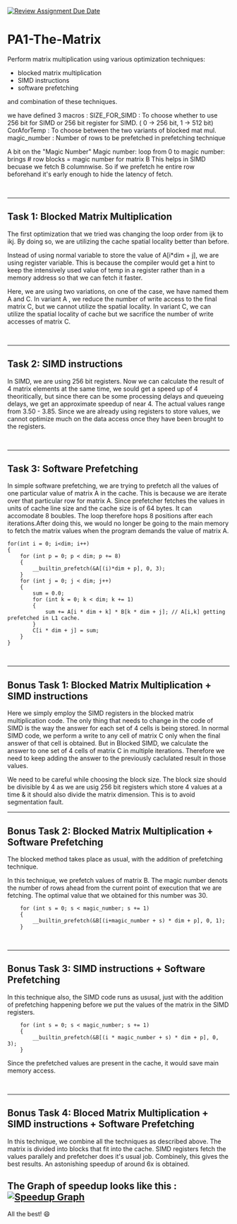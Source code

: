 [![Review Assignment Due Date](https://classroom.github.com/assets/deadline-readme-button-24ddc0f5d75046c5622901739e7c5dd533143b0c8e959d652212380cedb1ea36.svg)](https://classroom.github.com/a/mnOJa0WY)
# PA1-The-Matrix

Perform matrix multiplication using various optimization techniques:
- blocked matrix multiplication
- SIMD instructions
- software prefetching

and combination of these techniques.

we have defined 3 macros :
SIZE_FOR_SIMD : To choose whether to use 256 bit for SIMD or 256 bit register for SIMD. ( 0 -> 256 bit, 1 -> 512 bit)
CorAforTemp : To choose between the two variants of blocked mat mul.
magic_number : Number of rows to be prefetched in prefetching technique

A bit on the "Magic Number"
Magic number: loop from 0 to magic number: brings # row blocks = magic number for matrix B 
This helps in SIMD becuase we fetch B columnwise. So if we prefetch he entire row beforehand it's early enough to hide the latency of fetch.


<br>

---
## Task 1: Blocked Matrix Multiplication
The first optimization that we tried was changing the loop order from ijk to ikj. By doing so, we are utilizing the cache spatial locality better than before. 

Instead of using normal variable to store the value of A[i*dim  + j], we are using register variable. This is because the compiler would get a hint to keep the intensively used value of temp in a register rather than in a memory address so that we can fetch it faster.

Here, we are using two variations, on one of the case, we have named them A and C. In variant A , we reduce the number of write access to the final matrix C, but we cannot utilize the spatial locality. In variant C, we can utilize the spatial locality of cache but we sacrifice the number of write accesses of matrix C. 


<br>

---
## Task 2: SIMD instructions

In SIMD, we are using 256 bit registers. Now we can calculate the result of 4 matrix elements at the same time, we sould get a speed up of 4 theoritically, but since there can be some processing delays and queueing delays, we get an approximate speedup of near 4. The actual values range from 3.50 - 3.85. Since we are already using registers to store values, we cannot optimize much on the data access once they have been brought to the registers.

<br>

---
## Task 3: Software Prefetching

In simple software prefetching, we are trying to prefetch all the values of one particular value of matrix A in the cache. This is because we are iterate over that particular row for matrix A. Since prefetcher fetches the values in units of cache line size and the cache size is of 64 bytes. It can accomodate 8 boubles. The loop therefore hops 8 positions after each iterations.After doing this, we would no longer be going to the main memory to fetch the matrix values when the program demands the value of matrix A. 

        
    for(int i = 0; i<dim; i++)
    {
        for (int p = 0; p < dim; p += 8)
		{
			__builtin_prefetch(&A[(i)*dim + p], 0, 3);
		}
		for (int j = 0; j < dim; j++)
		{
			sum = 0.0;
			for (int k = 0; k < dim; k += 1)
			{
				sum += A[i * dim + k] * B[k * dim + j]; // A[i,k] getting prefetched in L1 cache.
			}
			C[i * dim + j] = sum;
		}
    }


<br>

---
## Bonus Task 1: Blocked Matrix Multiplication + SIMD instructions
Here we simply employ the SIMD registers in the blocked matrix multiplication code. The only thing that needs to change in the code of SIMD is the way the answer for each set of 4 cells is being stored. In normal SIMD code, we perform a write to any cell of matrix C only when the final answer of that cell is obtained. But in Blocked SIMD, we calculate the answer to one set of 4 cells of matrix C in multiple iterations. Therefore we need to keep adding the answer to the previously caclulated result in those values.

We need to be careful while choosing the block size. The block size should be divisible by 4 as we are usig 256 bit registers which store 4 values at a time & it should also divide the matrix dimension. This is to avoid segmentation fault. 
<br>

---
## Bonus Task 2: Blocked Matrix Multiplication + Software Prefetching

The blocked method takes place as usual, with the addition of prefetching technique.

In this technique, we prefetch values of matrix B. The magic number denots the number of rows ahead from the current point of execution that we are fetching. The optimal value that we obtained for this number was 30. 

        for (int s = 0; s < magic_number; s += 1)
		{			
			__builtin_prefetch(&B[(i+magic_number + s) * dim + p], 0, 1);
		}

<br>

---
## Bonus Task 3: SIMD instructions + Software Prefetching

In this technique also, the SIMD code runs as ususal, just with the addition of prefetching happening before we put the values of the matrix in the SIMD registers.

        for (int s = 0; s < magic_number; s += 1)
		{
			__builtin_prefetch(&B[(i * magic_number + s) * dim + p], 0, 3);
		}
Since the prefetched values are present in the cache, it would save main memory access.

<br>

---
## Bonus Task 4: Bloced Matrix Multiplication + SIMD instructions + Software Prefetching

In this technique, we combine all the techniques as described above. The matrix is divided into blocks that fit into the cache. SIMD registers fetch the values parallely and prefetcher does it's usual job. Combinely, this gives the best results. An astonishing speedup of around 6x is obtained.
<br>

The Graph of speedup looks like this :
[![Speedup Graph](https://github.com/cs683-iitb-autumn-2023/pa1-the-matrix-aca/assets/142026579/56c1415a-8cb3-4390-95ca-09b4678dac79)](https://github.com/mk17499/Matrix_Multiplication_optimized/issues/1#issue-2469970224)
---
All the best! :smile:
